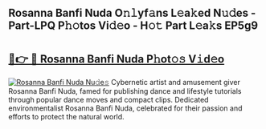 ## Rosanna Banfi Nuda O𝚗𝚕yf𝚊ns L𝚎a𝚔ed N𝚞𝚍es - Part-LPQ P𝚑𝚘tos Vi𝚍𝚎o - H𝚘𝚝 Part L𝚎a𝚔s EP5g9

# <h2><a href="http://kf1p1qu.oniu.top/?m=Rosanna+Banfi+Nuda">🔗👉 🔴 Rosanna Banfi Nuda P𝚑ot𝚘𝚜 V𝚒d𝚎o</a></h2>

[![Rosanna Banfi Nuda Nu𝚍e𝚜](https://i.imgur.com/0qMVB7G.gif)](http://kf1p1qu.oniu.top/?m=Rosanna+Banfi+Nuda)
Cybernetic artist and amusement giver Rosanna Banfi Nuda, famed for publishing dance and lifestyle tutorials through popular dance moves and compact clips. Dedicated environmentalist Rosanna Banfi Nuda, celebrated for their passion and efforts to protect the natural world.  
